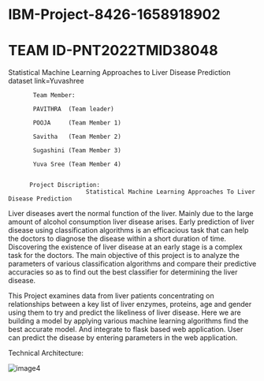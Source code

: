 # IBM-Project-8426-1658918902
# TEAM ID-PNT2022TMID38048

Statistical Machine Learning Approaches to Liver Disease Prediction
dataset link=Yuvashree

           Team Member:

           PAVITHRA  (Team leader)

           POOJA     (Team Member 1)

           Savitha   (Team Member 2)

           Sugashini (Team Member 3)

           Yuva Sree (Team Member 4)


          Project Discription:
                          Statistical Machine Learning Approaches To Liver Disease Prediction
Liver diseases avert the normal function of the liver. Mainly due to the large amount of alcohol consumption liver disease arises. Early prediction of liver disease using classification algorithms is an efficacious task that can help the doctors to diagnose the disease within a short duration of time. Discovering the existence of liver disease at an early stage is a complex task for the doctors. The main objective of this project is to analyze the parameters of various classification algorithms and compare their predictive accuracies so as to find out the best classifier for determining the liver disease.

This Project examines data from liver patients concentrating on relationships between a key list of liver enzymes, proteins, age and gender using them to try and predict the likeliness of liver disease. Here we are building a model by applying various machine learning algorithms find the best accurate model. And integrate to flask based web application. User can predict the disease by entering parameters in the web application.

Technical Architecture:


![image4](https://user-images.githubusercontent.com/106682526/198864190-fa0d7873-81fd-46c9-aef6-4097b87a7c0f.png)



